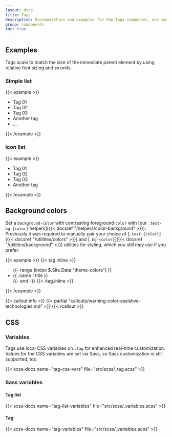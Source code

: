 ```yaml
---
layout: docs
title: Tags
description: Documentation and examples for the Tags component, our small component for labeling and categorizing content.
group: components
toc: true
---
```


## Examples

Tags scale to match the size of the immediate parent element by using relative font sizing and `em` units.

### Simple list
{{< example >}}
<ul class="tag-list">
  <li class="tag">Tag 01</li>
  <li class="tag">Tag 02</li>
  <li class="tag">Tag 03</li>
  <li class="tag">Another tag</li>
  <li class="tag">…</li>
</ul>
{{< /example >}}

### Icon list
{{< example >}}
<ul class="tag-list">
  <li class="tag"><span class="tag-icon"><i class="ofi-check-lg"></i></span>Tag 01</li>
  <li class="tag"><span class="tag-icon"><i class="ofi-check-lg"></i></span>Tag 02</li>
  <li class="tag"><span class="tag-icon"><i class="ofi-check-lg"></i></span>Tag 03</li>
  <li class="tag"><span class="tag-icon"><i class="ofi-check-lg"></i></span>Another tag</li>
</ul>
{{< /example >}}

## Background colors

Set a `background-color` with contrasting foreground `color` with [our `.text-bg-{color}` helpers]({{< docsref "/helpers/color-background" >}}). Previously it was required to manually pair your choice of [`.text-{color}`]({{< docsref "/utilities/colors" >}}) and [`.bg-{color}`]({{< docsref "/utilities/background" >}}) utilities for styling, which you still may use if you prefer.

{{< example >}}
{{< tag.inline >}}
<ul class="tag-list">
{{- range (index $.Site.Data "theme-colors") }}
  <li class="tag text-bg-{{ .name }}">{{ .name | title }}</li>{{- end -}}
{{< /tag.inline >}}
</ul>
{{< /example >}}

{{< callout info >}}
{{< partial "callouts/warning-color-assistive-technologies.md" >}}
{{< /callout >}}

## CSS

### Variables

Tags use local CSS variables on `.tag` for enhanced real-time customization. Values for the CSS variables are set via Sass, so Sass customization is still supported, too.

{{< scss-docs name="tag-css-vars" file="src/scss/_tag.scss" >}}

### Sass variables

#### Tag list
{{< scss-docs name="tag-list-variables" file="src/scss/_variables.scss" >}}

#### Tag
{{< scss-docs name="tag-variables" file="src/scss/_variables.scss" >}}
